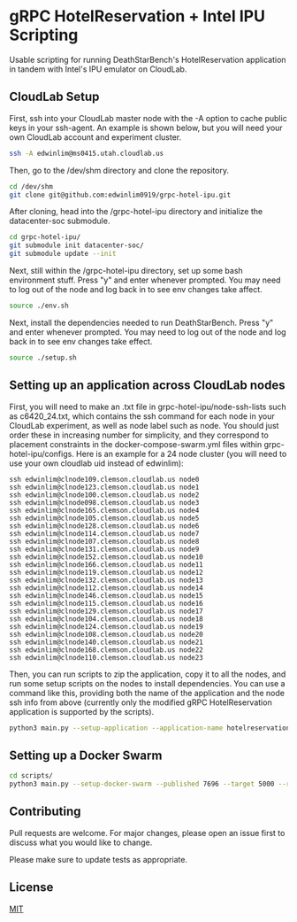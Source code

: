 # gRPC HotelReservation + Intel IPU Scripting

Usable scripting for running DeathStarBench's HotelReservation application in tandem with Intel's IPU emulator on CloudLab.

## CloudLab Setup

First, ssh into your CloudLab master node with the -A option to cache public keys in your ssh-agent. An example is shown below, but you will need your own CloudLab account and experiment cluster.
```bash
ssh -A edwinlim@ms0415.utah.cloudlab.us
```

Then, go to the /dev/shm directory and clone the repository.
```bash
cd /dev/shm
git clone git@github.com:edwinlim0919/grpc-hotel-ipu.git 
```

After cloning, head into the /grpc-hotel-ipu directory and initialize the datacenter-soc submodule.
```bash
cd grpc-hotel-ipu/
git submodule init datacenter-soc/
git submodule update --init

```

Next, still within the /grpc-hotel-ipu directory, set up some bash environment stuff.
Press "y" and enter whenever prompted.
You may need to log out of the node and log back in to see env changes take affect.
```bash
source ./env.sh
```

Next, install the dependencies needed to run DeathStarBench.
Press "y" and enter whenever prompted.
You may need to log out of the node and log back in to see env changes take effect.
```bash
source ./setup.sh
```

## Setting up an application across CloudLab nodes
First, you will need to make an .txt file in grpc-hotel-ipu/node-ssh-lists such as c6420_24.txt, which contains the ssh command for each node in your CloudLab experiment, as well as node label such as node<x>. You should just order these in increasing number for simplicity, and they correspond to placement constraints in the docker-compose-swarm.yml files within grpc-hotel-ipu/configs. Here is an example for a 24 node cluster (you will need to use your own cloudlab uid instead of edwinlim):
```
ssh edwinlim@clnode109.clemson.cloudlab.us node0
ssh edwinlim@clnode123.clemson.cloudlab.us node1
ssh edwinlim@clnode100.clemson.cloudlab.us node2
ssh edwinlim@clnode098.clemson.cloudlab.us node3
ssh edwinlim@clnode165.clemson.cloudlab.us node4
ssh edwinlim@clnode105.clemson.cloudlab.us node5
ssh edwinlim@clnode128.clemson.cloudlab.us node6
ssh edwinlim@clnode114.clemson.cloudlab.us node7
ssh edwinlim@clnode107.clemson.cloudlab.us node8
ssh edwinlim@clnode131.clemson.cloudlab.us node9
ssh edwinlim@clnode152.clemson.cloudlab.us node10
ssh edwinlim@clnode166.clemson.cloudlab.us node11
ssh edwinlim@clnode119.clemson.cloudlab.us node12
ssh edwinlim@clnode132.clemson.cloudlab.us node13
ssh edwinlim@clnode112.clemson.cloudlab.us node14
ssh edwinlim@clnode146.clemson.cloudlab.us node15
ssh edwinlim@clnode115.clemson.cloudlab.us node16
ssh edwinlim@clnode129.clemson.cloudlab.us node17
ssh edwinlim@clnode104.clemson.cloudlab.us node18
ssh edwinlim@clnode124.clemson.cloudlab.us node19
ssh edwinlim@clnode108.clemson.cloudlab.us node20
ssh edwinlim@clnode140.clemson.cloudlab.us node21
ssh edwinlim@clnode168.clemson.cloudlab.us node22
ssh edwinlim@clnode110.clemson.cloudlab.us node23
```

Then, you can run scripts to zip the application, copy it to all the nodes, and run some setup scripts on the nodes to install dependencies. You can use a command like this, providing both the name of the application and the node ssh info from above (currently only the modified gRPC HotelReservation application is supported by the scripts).
```bash
python3 main.py --setup-application --application-name hotelreservation_grpc --node-ssh-list c6420_24.txt
```

## Setting up a Docker Swarm
```bash
cd scripts/
python3 main.py --setup-docker-swarm --published 7696 --target 5000 --registry 2
```

## Contributing

Pull requests are welcome. For major changes, please open an issue first
to discuss what you would like to change.

Please make sure to update tests as appropriate.

## License

[MIT](https://choosealicense.com/licenses/mit/)
